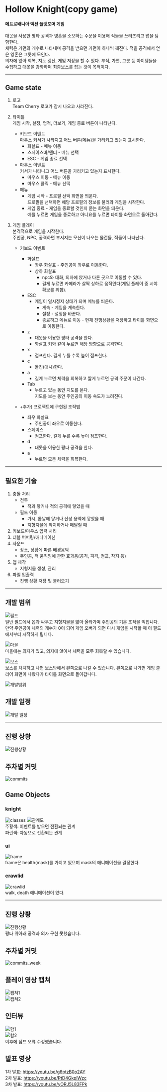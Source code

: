 # Hollow Knight(copy game)
#### 메트로배니아 액션 플랫포머 게임   
대못을 사용한 평타 공격과 영혼을 소모하는 주문을 이용해 적들을 쓰러뜨리고 맵을 탐험한다.   
체력은 가면의 개수로 나타내며 공격을 받으면 가면이 하나씩 깨진다. 적을 공격해서 얻은 영혼은 그릇에 모인다.  
의자에 앉아 회복, 지도 갱신, 게임 저장을 할 수 있다.
부적, 가면, 그릇 등 아이템들을 수집하고 대못을 강화하며 최종보스를 잡는 것이 목적이다.
***
## Game state
1. 로고   
Team Cherry 로고가 잠시 나오고 사라진다.   
2. 타이틀   
게임 시작, 설정, 업적, 더보기, 게임 종료 버튼이 나타난다.     
    - 키보드 이벤트   
    마우스 커서가 사라지고 어느 버튼(메뉴)을 가리키고 있는지 표시한다.  
        - 화살표 - 메뉴 이동
        - 스페이스바/엔터 - 메뉴 선택
        - ESC - 게임 종료 선택
    - 마우스 이벤트   
     커서가 나타나고 어느 버튼을 가리키고 있는지 표시한다.  
        - 마우스 이동 - 메뉴 이동
        - 마우스 클릭 - 메뉴 선택 
    - 메뉴
        - 게임 시작 - 프로필 선택 화면을 띄운다.   
          프로필을 선택하면 해당 프로필의 정보를 불러와 게임을 시작한다.
        - 게임 종료 - 게임을 종료할 것인지 묻는 화면을 띄운다.   
          예를 누르면 게임을 종료하고 아니요를 누르면 타이틀 화면으로 돌아간다.
        
3. 게임 플레이   
본격적으로 게임을 시작한다.   
주인공, NPC, 공격하면 부서지는 모션이 나오는 물건들, 적들이 나타난다.
    - 키보드 이벤트
        - 화살표
            - 좌우 화살표 - 주인공이 좌우로 이동한다.
            - 상하 화살표
                - npc와 대화, 의자에 앉거나 다른 곳으로 이동할 수 있다.
                - 길게 누르면 카메라가 살짝 상하로 움직인다(게임 플레이 중 시야 확보를 위함).   
        - ESC
            - 게임이 일시정지 상태가 되며 메뉴를 띄운다.
                - 계속 - 게임을 계속한다.
                - 설정 - 설정을 바꾼다.
                - 종료하고 메뉴로 이동 - 현재 진행상황을 저장하고 타이틀 화면으로 이동한다.
        - z
            - 대못을 이용한 평타 공격을 한다.
            - 화살표 키와 같이 누르면 해당 방향으로 공격한다.
        - x
            - 점프한다. 길게 누를 수록 높이 점프한다.
        - c
            - 돌진(대시)한다.
        - a
            - 길게 누르면 체력을 회복하고 짧게 누르면 공격 주문이 나간다.
        - Tab
            - 누르고 있는 동안 지도를 본다.  
            지도를 보는 동안 주인공의 이동 속도가 느려진다.


    - +추가) 프로젝트에 구현된 조작법
        - 좌우 화살표
            - 주인공이 좌우로 이동한다.
        - 스페이스
            - 점프한다. 길게 누를 수록 높이 점프한다.
        - d 
            - 대못을 이용한 평타 공격을 한다.
        - a
            - 누르면 모든 체력을 회복한다.
              
***
## 필요한 기술
1. 충돌 처리
    - 전투
        - 적과 닿거나 적의 공격에 닿았을 때
    - 필드 이동
        - 가시, 톱날에 닿거나 산성 용액에 닿았을 때
        - 지형지물에 착지하거나 매달릴 때
2. 키보드/마우스 입력 처리      
3. 더블 버퍼링/애니메이션
4. 사운드
    - 장소, 상황에 따른 배경음악
    - 주인공, 적 움직임에 관한 효과음(공격, 피격, 점프, 착지 등)
5. 맵 제작
    - 지형지물 생성, 관리
6. 파일 입출력
    - 진행 상황 저장 및 불러오기    

***
## 개발 범위
![필드](https://user-images.githubusercontent.com/70762557/95732501-cb0d5b80-0cbb-11eb-83e4-9246420f90a4.PNG)   
일반 필드에서 몹과 싸우고 지형지물을 밟아 올라가며 주인공의 기본 조작을 익힙니다.  
만약 주인공이 체력의 개수가 0이 되어 게임 오버가 되면 다시 게임을 시작할 때 이 필드에서부터 시작하게 됩니다.   

![마을](https://user-images.githubusercontent.com/70762557/95732506-cc3e8880-0cbb-11eb-8a64-135ed65ddff3.PNG)   
마을에는 의자가 있고, 의자에 앉아서 체력을 모두 회복할 수 있습니다.   

![보스](https://user-images.githubusercontent.com/70762557/95732513-ce084c00-0cbb-11eb-9938-eabdebad4d92.PNG)   
보스를 처치하고 나면 보스방에서 왼쪽으로 나갈 수 있습니다. 왼쪽으로 나가면 게임 클리어 화면이 나왔다가 타이틀 화면으로 돌아갑니다. 

![개발범위](https://user-images.githubusercontent.com/70762557/95712217-617f5400-0c9f-11eb-9b69-058d97087468.PNG)   

## 개발 일정
![개발 일정](https://user-images.githubusercontent.com/70762557/95712267-75c35100-0c9f-11eb-8a83-617bf993b1e1.PNG)   


***
## 진행 상황   
![진행상황](https://user-images.githubusercontent.com/70762557/99884718-aff71980-2c73-11eb-88c9-18d700cacf35.PNG)   

## 주차별 커밋   
![commits](https://user-images.githubusercontent.com/70762557/99884721-b1284680-2c73-11eb-94de-a4d39d6fdf98.PNG)   

## Game Objects   
### knight   
![classes](https://user-images.githubusercontent.com/70762557/99884719-b1284680-2c73-11eb-99a5-4913d009859c.PNG)
![관계도](https://user-images.githubusercontent.com/70762557/99884723-b1c0dd00-2c73-11eb-8fe7-cf4ca2bc1ddb.PNG)   
주황색: 이벤트를 받으면 전환되는 관계   
파란색: 자동으로 전환되는 관계   

### ui   
![frame](https://user-images.githubusercontent.com/70762557/99884722-b1c0dd00-2c73-11eb-8ce8-03c5011b49eb.PNG)   
frame은 health(mask)를 가지고 있으며 mask의 애니메이션을 결정한다.   

### crawlid   
![crawlid](https://user-images.githubusercontent.com/70762557/99885111-fc435900-2c75-11eb-91c7-cd9d948d94b5.PNG)   
walk, death 애니메이션이 있다.

***
## 진행 상황   
![진행상황](https://user-images.githubusercontent.com/70762557/101285426-7b18c400-3828-11eb-8a6a-33419c7268b4.PNG)   
평타 위아래 공격과 의자 구현 못했습니다.   
   
## 주차별 커밋   
![commits_week](https://user-images.githubusercontent.com/70762557/101285422-76541000-3828-11eb-9336-a70515c51052.png)   
   
## 플레이 영상 캡쳐
![캡쳐1](https://user-images.githubusercontent.com/70762557/101285564-40635b80-3829-11eb-9d9e-ffc8bd50ee69.png)   
![캡쳐2](https://user-images.githubusercontent.com/70762557/101285566-41948880-3829-11eb-9336-4719fc6f10a4.png)   
   
## 인터뷰   
![함1](https://user-images.githubusercontent.com/70762557/101285429-7ce28780-3828-11eb-8417-cd082774b429.jpg)   
![함2](https://user-images.githubusercontent.com/70762557/101285436-7e13b480-3828-11eb-99db-831b4fa39514.jpg)   
이후에 점프 오류 수정했습니다.  
   
## 발표 영상   
1차 발표: https://youtu.be/g6ptzB0o2AY   
2차 발표: https://youtu.be/PtD4GkplWzc   
3차 발표: https://youtu.be/yORJ5L83FPk   
